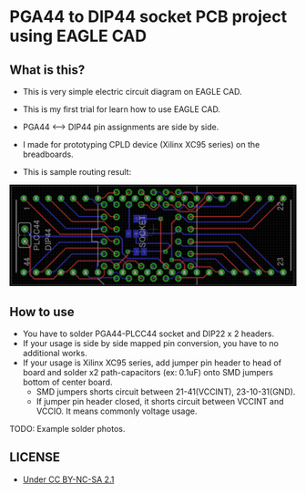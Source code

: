# PGA44 to DIP44 socket PCB project using EAGLE CAD

## What is this?

* This is very simple electric circuit diagram on EAGLE CAD.
* This is my first trial for learn how to use EAGLE CAD.
* PGA44 <--> DIP44 pin assignments are side by side.
* I made for prototyping CPLD device (Xilinx XC95 series) on the breadboards.

* This is sample routing result:

![SampleRoutingResult.png](SampleRoutingResult.png)

## How to use

* You have to solder PGA44-PLCC44 socket and DIP22 x 2 headers.
* If your usage is side by side mapped pin conversion, you have to no additional works.
* If your usage is Xilinx XC95 series, add jumper pin header to head of board and solder x2 path-capacitors (ex: 0.1uF) onto SMD jumpers bottom of center board.
  * SMD jumpers shorts circuit between 21-41(VCCINT), 23-10-31(GND).
  * If jumper pin header closed, it shorts circuit between VCCINT and VCCIO. It means commonly voltage usage.

TODO: Example solder photos.

## LICENSE

* [Under CC BY-NC-SA 2.1](https://creativecommons.org/licenses/by-nc-sa/2.1/jp/deed.en)

